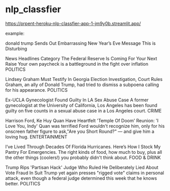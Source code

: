# nlp_classfier

https://prpent-heroku-nlp-classfier-app-1-jm9y0b.streamlit.app/


example:

donald trump Sends Out Embarrassing New Year’s Eve Message This is Disturbing

News Headlines Category The Federal Reserve Is Coming For Your Next Raise Your own paycheck is a battleground in the fight over inflation POLITICS

Lindsey Graham Must Testify In Georgia Election Investigation, Court Rules Graham, an ally of Donald Trump, had tried to dismiss a subpoena calling for his appearance. POLITICS

Ex-UCLA Gynecologist Found Guilty In LA Sex Abuse Case A former gynecologist at the University of California, Los Angeles has been found guilty on five counts in a sexual abuse case in a Los Angeles court. CRIME

Harrison Ford, Ke Huy Quan Have Heartfelt 'Temple Of Doom' Reunion: 'I Love You, Indy' Quan was terrified Ford wouldn't recognize him, only for his onscreen father figure to ask,"Are you Short Round?" — and give him a loving hug. ENTERTAINMENT

I’ve Lived Through Decades Of Florida Hurricanes. Here’s How I Stock My Pantry For Emergencies. The right kinds of food, how much to buy, plus all the other things (coolers!) you probably didn't think about. FOOD & DRINK

Trump Rips 'Partisan Hack' Judge Who Ruled He Deliberately Lied About Vote Fraud In Suit Trump yet again presses "rigged vote" claims in personal attack, even though a federal judge determined this week that he knows better. POLITICS
